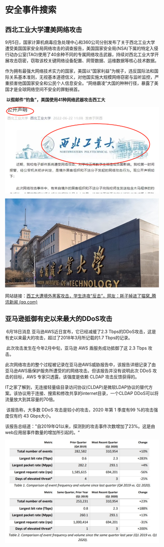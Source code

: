 # 安全事件搜索

## 西北工业大学遭美网络攻击

​	9月5日，国家计算机病毒应急处理中心和360公司分别发布了关于西北工业大学遭受美国国家安全局网络攻击的调查报告，美国国家安全局(NSA)下属的特定入侵行动办公室(TAO)使用了40余种不同的专属网络攻击武器，持续对西北工业大学开展攻击窃密，窃取该校关键网络设备配置、网管数据、运维数据等核心技术数据。

​	作为拥有最强大网络技术实力的国家，美国以“国家利益”为幌子，违反国际法和国际关系基本准则，无视基本道德信义，对他国实施大规模网络窃密与监听监控，严重损害他国国家安全和公民个人信息安全。“网络霸凌”大国的种种行径，暴露了美国才是全球网络空间不安全的罪魁祸首。

​	**以假邮件“钓鱼”，美国使用41种网络武器攻击西工大**

![img](imgs\1000.png)

![img](imgs\1000-16631624089993.jpeg)

网站链接：[西工大遭境外黑客攻击，学生连夜“反击”，网友：耗子掉进了猫窝_腾讯新闻 (qq.com)](https://new.qq.com/rain/a/20220625A0549400)



## 亚马逊抵御有史以来最大的DDoS攻击

​	6月18日消息 亚马逊AWS近日宣布，它已经减缓了2.3 Tbps的DDoS攻击，这是有史以来最大的攻击，超过了2018年3月所记载的1.7 Tbps的记录。

​	此次攻击发生在今年2月中旬，亚马逊 AWS 盾服务成功抵御了这 2.3 Tbps 攻击。

​	此次网络攻击的整个过程被记录在亚马逊AWS威胁报告中，该报告详细记录了由亚马逊AWS盾保护服务所遭受的的网络攻击。但该报告并没有说明此次 DDoS 攻击的目标，AWS 专家只透露，该强度是依赖 CLDAP 攻击反馈获得的。

​	IT之家了解到，无连接轻量级目录访问协议(CLDAP)是微软LDAP协议的替代方案。该协议用于连接、搜索和修改共享的internet目录，一个CLDAP DDoS可以将流量放大到其容量的70倍。

​	该报告称，大多数 DDoS 攻击是较小的攻击，2020 年第 1 季度有99 %的攻击强度仅有约 43 Gbps大小。

​	该报告总结道："自2019年Q1以来，探测到的攻击事件次数增加了23%。这是由web应用层事件数量的增加所引起的。“

![img](imgs\6923-ivffpcs2071688.jpg)